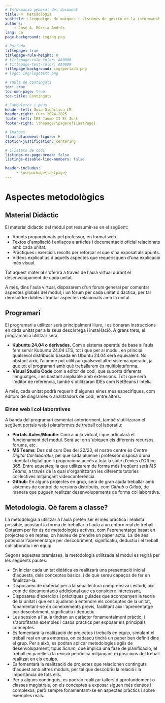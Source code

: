 ```yaml
---
# Informació general del document
title: 4. Metodologia
subtitle: Llenguatges de marques i sistemes de gestió de la informació (LMSGI) \newline Curs 2025-26
authors: 
    - José A. Múrcia Andrés
lang: ca
page-background: img/bg.png

# Portada
titlepage: true
titlepage-rule-height: 0
# titlepage-rule-color: AA0000
# titlepage-text-color: AA0000
titlepage-background: img/portada.png
# logo: img/logotext.png

# Taula de continguts
toc: true
toc-own-page: true
toc-title: Continguts

# Capçaleres i peus
header-left: Guia Didàctica LM
header-right: Curs 2024-2025
footer-left: IES Jaume II El Just
footer-right: \thepage/\pageref{LastPage}

# Imatges
float-placement-figure: H
caption-justification: centering

# Llistats de codi
listings-no-page-break: false
listings-disable-line-numbers: false

header-includes:
     - \usepackage{lastpage}
---
```


# Aspectes metodològics

## Material Didàctic

El material didàctic del mòdul pot ressumir-se en el següent:

* Apunts proporcionats pel professor, en format web.
* Textos d'ampliació i enllaços a articles i documentació oficial relacionats amb cada unitat.
* Pràctiques i exercicis resolts per reforçar el que s'ha exposat als apunts.
* Vídeos explicatius d'aquells aspectes que requerisquen d'una explicació més visual.

Tot aquest material s'oferirà a través de l'aula virtual durant el desenvolupament de cada unitat.

A més, dins l'aula virtual, disposarem d'un fòrum general per comentar aspectes globals del mòdul, i un fòrum per cada unitat didàctica, per tal deresoldre dubtes i tractar aspectes relacionats amb la unitat.

## Programari

El programari a utilitzar serà principalment lliure, i es donaran instruccions en cada unitat per a la seua descàrrega i instal·lació. A grans trets, el programari a utilitzar serà:

* **Kubuntu 24.04 o derivades.** Com a sistema operatiu de base a l'aula fem servir Kubuntu 24.04 LTS, tot i que per al modul, en principi qualsevol distribucio basada en Ubuntu 24.04 serà equivalent. No obstant això, l'alumne pot utilitzar qualsevol altre sistema operatiu, ja que tot el programari amb què treballarem és multiplataforma.
* **Visual Studio Code** com a editor de codi, que suporta diferents llenguatges, i és bastant ampliable amb extensions. Tot i que serà l'editor de referència, també s'utilitzaran IDEs com NetBeans i InteliJ.

A més, cada unitat podrà requerir d'algunes eines més específiques, com editors de diagrames o analitzadors de codi, entre altres.


### Eines web i col·laboratives

A banda del programari esmentat anteriorment, també s'utilitzaran el següent portals web i plataformes de treball col·laboratiu:

* **Portals Aules/Moodle**: Com a aula virtual, i que articularà el funcionament del mòdul. Serà aci on s'ubiquen els diferents recursos, fòrums, etc.
* **MS Teams**: Des del curs Des del 22/23, el nostre centre és *Centre Digital Col·laboratiu*, pel que cada alumne i professor disposa d'una identitat digital que li proporciona accés a tota la suite d'enies d'Office 365. Entre aquestes, la que utilitzarem de forma més freqüent serà *MS Teams*, a través de la qual s'organitzaran les diferents tutoríes col·lectives mitjançant videoconferència.
* **Github**: En alguns projectes en grup, serà de gran ajuda treballar amb sistemes de control de versions distribuits, com *Github* o *Gitlab*, de manera que puguen realitzar desenvolupaments de forma col·laborativa.

## Metodologia. Qè farem a classe?

La metodologia a utilitzar a l'aula pretén ser el més pràctica i realista possible, acostant la forma de treballar a l'aula a un entorn real de treball. Optarem per fer ús de metodologies actives, com l'aprenentatge basat en projectes o en reptes, on haureu de prendre un paper actiu. La ide aés potenciar l'aprenentatge per descobriment, significatiu, deductiu i el treball col·laboratiu i en equip.
 
Segons aquestes premisses, la metodología utilitzada al mòdul es regirà per les següents pautes:

* En iniciar cada unitat didàtica es realitzarà una presentació inicial d'aquesta, dels conceptes bàsics, i de què sereu capaços de fer en finalitzar-la.
* Disposareu de material per a la seua lectura comprensiva i estudi, així com de documentació addicional que es considere interessant,
* Disposareu d'exercicis i pràctiques guiades que acompanyen la teoría de la unitat i que ens ajudaran a entendre els conceptes de la unitat, fonamentant-se en coneixements previs, facilitant així l'aprenentatge per descobriment, significatiu i deductiu.
* Les session a l'aula tindran un caràcter fonamentalment pràctic, i s'aprofitaran exemples i casos pràctics per exposar els principals conceptes.
* Es fomentarà la realització de projectes i treballs en equip, simulant el treball real en una empresa, on cadascú tindrà un paper ben definit dins el grup. Per a això, es podran aplicar metodologíes àgils de desenvolupament, tipus *Scrum*, que implica una fase de planificació, el treball en parelles i la revisió periòdica mitjançant exposicions del treball realitzat en els equips.
* Es fomentarà la realització de projectes que relacionen continguts d'aquest amb altres mòduls, per tal que descobriu la relació i la importància de tots ells.
* Per a alguns continguts, es podran realitzar tallers d'aprofundoment o classes magistrals, on els conceptes a exposar siguen més densos i complexos, però sempre fonamentant-se en aspectes pràctics i sobre exemples reals.


